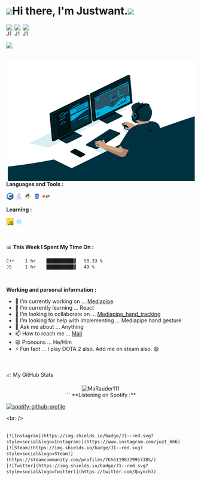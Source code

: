 <h1><img src="https://emojis.slackmojis.com/emojis/images/1531849430/4246/blob-sunglasses.gif?1531849430" width="30"/>Hi there, I'm Justwant.<img src="https://media.giphy.com/media/hvRJCLFzcasrR4ia7z/giphy.gif" width="25px"></h1>

<a href="https://www.instagram.com/juzt_666/">
  <img align="left" alt="J1" width="22px" src="https://cdn.jsdelivr.net/npm/simple-icons@v3/icons/instagram.svg" />
</a>
<a href="https://steamcommunity.com/profiles/76561198329957385/">
  <img align="left" alt="J1" width="22px" src="https://github.com/MaRauder111/MaRauder111/blob/main/img/steam.svg" />
</a>

<a href="https://twitter.com/Quynch3">
  <img align="left" alt="J1" width="22px" src="https://cdn.jsdelivr.net/npm/simple-icons@v3/icons/twitter.svg" />
</a>

<br />
<br />

![](https://visitor-badge.glitch.me/badge?page_id=MaRauder111.MaRauder111)

<br />

<img align="right" alt="GIF" src="https://github.com/MaRauder111/MaRauder111/blob/main/img/code.gif" width="500" height="320" />

<br />


**Languages and Tools :**  

<code><img height="20" src="https://raw.githubusercontent.com/github/explore/80688e429a7d4ef2fca1e82350fe8e3517d3494d/topics/cpp/cpp.png"></code>
<code><img height="20" src="https://raw.githubusercontent.com/github/explore/80688e429a7d4ef2fca1e82350fe8e3517d3494d/topics/c/c.png"></code>
<code><img height="20" src="https://raw.githubusercontent.com/github/explore/80688e429a7d4ef2fca1e82350fe8e3517d3494d/topics/python/python.png"></code>
<code><img height="20" src="https://raw.githubusercontent.com/github/explore/80688e429a7d4ef2fca1e82350fe8e3517d3494d/topics/sql/sql.png"></code>
<code><img height="20" src="https://raw.githubusercontent.com/github/explore/80688e429a7d4ef2fca1e82350fe8e3517d3494d/topics/git/git.png"></code>


**Learning :**

<code><img height="20" src="https://raw.githubusercontent.com/github/explore/80688e429a7d4ef2fca1e82350fe8e3517d3494d/topics/javascript/javascript.png"></code>
<code><img height="20" src="https://raw.githubusercontent.com/github/explore/80688e429a7d4ef2fca1e82350fe8e3517d3494d/topics/react/react.png"></code>


<br />

📊 **This Week I Spent My Time On :**

```text
C++    1 hr    ██████████▓   50.33 %
JS     1 hr    ██████████▓   49 %
```
<br />



**Working and personal information :**

- 🔭 I’m currently working on ... [Mediapipe](https://github.com/google/mediapipe)
- 🌱 I’m currently learning ... React
- 👯 I’m looking to collaborate on ... [Mediapipe_hand_tracking](https://google.github.io/mediapipe/solutions/hands.html)
- 🤔 I’m looking for help with implementing ... Mediapipe hand gesture
- 💬 Ask me about ... Anything
- 📫 How to reach me ... [Mail](njustwant92@icloud.com)
- 😄 Pronouns ... He/Him
- ⚡ Fun fact ... I play DOTA 2 also. Add me on steam also. 😄

<br />

📈 My GitHub Stats
<p align="center"> <img src="https://github-readme-stats.vercel.app/api?username=MaRauder111&show_icons=true&theme=gotham" alt="MaRauder111" />

<br />
```
**Listening on Spotify :**

[![spotify-github-profile](https://spotify-github-profile.vercel.app/api/view?uid=critcamkc0maw43tyei2s6ox9&cover_image=true&theme=default)](https://open.spotify.com/)

<br: />
```

[![Instagram](https://img.shields.io/badge/J1--red.svg?style=social&logo=Instagram)](https://www.instagram.com/juzt_666)
[![Steam](https://img.shields.io/badge/J1--red.svg?style=social&logo=Steam)](https://steamcommunity.com/profiles/76561198329957385/)
[![Twitter](https://img.shields.io/badge/J1--red.svg?style=social&logo=Twitter)](https://twitter.com/Quynch3)
